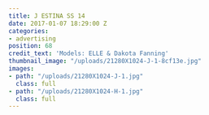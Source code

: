 ```yaml
---
title: J ESTINA SS 14
date: 2017-01-07 18:29:00 Z
categories:
- advertising
position: 68
credit_text: 'Models: ELLE & Dakota Fanning'
thumbnail_image: "/uploads/21280X1024-J-1-8cf13e.jpg"
images:
- path: "/uploads/21280X1024-J-1.jpg"
  class: full
- path: "/uploads/21280X1024-H-1.jpg"
  class: full
---
```


